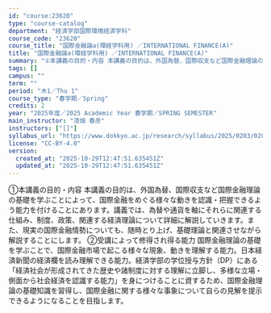 ```yaml
---
id: "course:23620"
type: "course-catalog"
department: "経済学部国際環境経済学科"
course_code: "23620"
course_title: "国際金融論a(環経学科用) ／INTERNATIONAL FINANCE(A)"
title: "国際金融論a(環経学科用) ／INTERNATIONAL FINANCE(A)"
summary: "①本講義の目的・内容 本講義の目的は、外国為替、国際収支など国際金融理論の基礎を学ぶことによって、国際金融をめぐる様々な動きを認識・把握できるよう能力を付けることにあります。講義では、為替や通貨を軸にそれらに関連する仕組み、制度、政策、関連…"
tags: []
campus: ""
term: ""
period: "木1／Thu 1"
course_type: "春学期／Spring"
credits: 2
year: "2025年度／2025 Academic Year 春学期／SPRING SEMESTER"
main_instructor: "漆畑 春彦"
instructors: ["[]"]
syllabus_url: "https://www.dokkyo.ac.jp/research/syllabus/2025/0203/0203_23620_ja_JP.html"
license: "CC-BY-4.0"
version:
  created_at: "2025-10-29T12:47:51.635451Z"
  updated_at: "2025-10-29T12:47:51.635451Z"
---
```

①本講義の目的・内容 本講義の目的は、外国為替、国際収支など国際金融理論の基礎を学ぶことによって、国際金融をめぐる様々な動きを認識・把握できるよう能力を付けることにあります。講義では、為替や通貨を軸にそれらに関連する仕組み、制度、政策、関連する経済理論について詳細に解説していきます。また、現実の国際金融情勢についても、随時とり上げ、基礎理論と関連させながら解説することにします。 ②受講によって修得され得る能力 国際金融理論の基礎を学ぶことで、国際金融市場で起こる様々な現象、動きを理解する能力。日本経済新聞の経済欄を読み理解できる能力。経済学部の学位授与方針（DP）にある「経済社会が形成されてきた歴史や諸制度に対する理解に立脚し、多様な立場・側面から社会経済を認識する能力」を身につけることに資するため、国際金融理論の基礎知識を習得し、国際金融に関する様々な事象について自らの見解を提示できるようになることを目指します。
